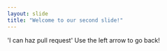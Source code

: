 ```yaml
---
layout: slide
title: "Welcome to our second slide!"
---
```

'I can haz pull request'
Use the left arrow to go back!

